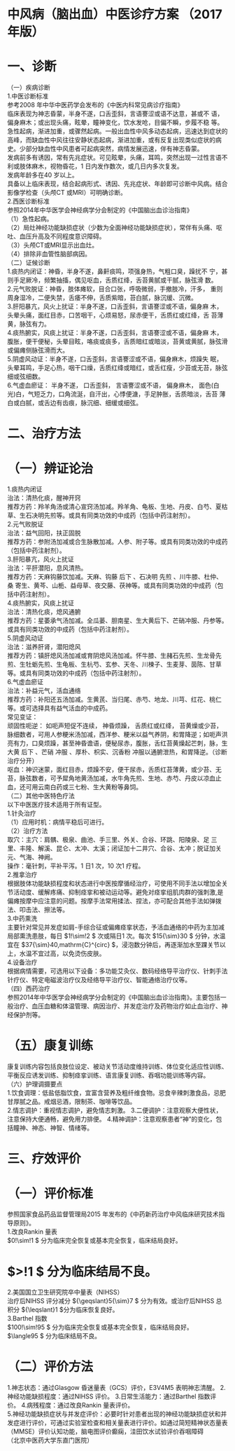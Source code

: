 # 中风病（脑出血）中医诊疗方案 （2017 年版）  
# 一、诊断  
（一）疾病诊断  
1.中医诊断标准  
参考2008 年中华中医药学会发布的《中医内科常见病诊疗指南》  
临床表现为神志昏蒙，半身不遂，口舌歪斜，言语謇涩或语不达意，甚或不 语，偏身麻木；或出现头痛，眩晕，瞳神变化，饮水发呛，目偏不瞬，步履不稳 等。  
急性起病，渐进加重，或骤然起病。一般出血性中风多动态起病，迅速达到症状的高峰，而缺血性中风往往安静状态起病，渐进加重，或有反复出现类似症状的病史。少部分缺血性中风患者可起病突然，病情发展迅速，伴有神志昏蒙。  
发病前多有诱因，常有先兆症状。可见眩晕，头痛，耳鸣，突然出现一过性言语不利或肢体麻木，视物昏花，1 日内发作数次，或几日内多次复发。  
发病年龄多在40 岁以上。  
具备以上临床表现，结合起病形式、诱因、先兆症状、年龄即可诊断中风病。结合影像学检查（头颅CT 或MRI）可明确诊断。  
2.西医诊断标准  
参照2014年中华医学会神经病学分会制定的《中国脑出血诊治指南》  
（1）急性起病。  
（2）局灶神经功能缺损症状（少数为全面神经功能缺损症状），常伴有头痛、呕吐、血压升高及不同程度意识障碍。  
（3）头颅CT或MRI显示出血灶。  
（4）排除非血管性脑部病因。  
（二）证候诊断  
1.痰热内闭证：神昏，半身不遂，鼻鼾痰鸣，项强身热，气粗口臭，躁扰不 宁，甚则手足厥冷，频繁抽搐，偶见呕血，舌质红绛，舌苔黄腻或干腻，脉弦滑 数。  
2.元气败脱证：神昏，肢体瘫软，目合口张，呼吸微弱，手撤肢冷，汗多， 重则周身湿冷，二便失禁，舌痿不伸，舌质紫暗，苔白腻，脉沉缓、沉微。  
3.肝阳暴亢，风火上扰证：半身不遂，口舌歪斜，言语謇涩或不语，偏身麻 木，头晕头痛，面红目赤，口苦咽干，心烦易怒，尿赤便干，舌质红或红绛，舌 苔薄黄，脉弦有力。  
4.痰热腑实，风痰上扰证：半身不遂，口舌歪斜，言语謇涩或不语，偏身麻 木，腹胀，便干便秘，头晕目眩，咯痰或痰多，舌质暗红或暗淡，苔黄或黄腻，脉弦滑或偏瘫侧脉弦滑而大。  
5.阴虚风动证：半身不遂，口舌歪斜，言语謇涩或不语，偏身麻木，烦躁失 眠，头晕耳鸣，手足心热，咽干口燥，舌质红绛或暗红，或舌红瘦，少苔或无苔，脉弦细或弦细数。  
6.气虚血瘀证： 半身不遂， 口舌歪斜， 言语謇涩或不语， 偏身麻木， 面色(白 光)白，气短乏力，口角流涎，自汗出，心悸便溏，手足肿胀，舌质暗淡，舌苔 薄白或白腻，或舌边有齿痕，脉沉细、细缓或细弦。  
# 二、治疗方法  
# （一）辨证论治  
1.痰热内闭证  
治法：清热化痰，醒神开窍  
推荐方药：羚羊角汤或清心宣窍汤加减。羚羊角、龟板、生地、丹皮、白芍、夏枯草、生石决明先煎等。或具有同类功效的中成药（包括中药注射剂）。  
2.元气败脱证  
治法：益气回阳，扶正固脱  
推荐方药：参附汤加减或合生脉散加减。人参、附子等。或具有同类功效的中成药（包括中药注射剂）。  
3.肝阳暴亢，风火上扰证  
治法：平肝潜阳，息风清热。  
推荐方药：天麻钩藤饮加减。天麻、钩藤 后下 、石决明 先煎 、川牛膝、杜仲、桑 寄生、黄芩、山栀、益母草、夜交藤、茯神等。或具有同类功效的中成药（包括中药注射剂）。  
4.痰热腑实，风痰上扰证  
治法：清热化痰，熄风通腑  
推荐方药：星萎承气汤加减。全瓜蒌、胆南星、生大黄后下、芒硝冲服、丹参等。或具有同类功效的中成药（包括中药注射剂）。  
5.阴虚风动证  
治法：滋养肝肾，潜阳熄风  
推荐方药：镇肝熄风汤加减或育阴熄风汤加减。怀牛膝、生赭石先煎、生龙骨先煎、生牡蛎先煎、生龟板、生杭芍、玄参、天冬、川楝子、生麦芽、茵陈、甘草等。或具有同类功效的中成药（包括中药注射剂）。  
6.气虚血瘀证  
治法：补益元气，活血通络  
推荐方药：补阳还五汤加减。生黄芪、当归尾、赤芍、地龙、川芎、红花、桃仁等。或可选择具有益气活血的中成药。  
常见变证：  
顽固性呃逆： 如呃声短促不连续， 神昏烦躁， 舌质红或红绛， 苔黄燥或少苔， 脉细数者，可用人参粳米汤加减，西洋参、粳米以益气养阴，和胃降逆；如呃声洪亮有力，口臭烦躁，甚至神昏谵语，便秘尿赤，腹胀，舌红苔黄燥起芒刺，脉，生大黄 后下 、芒硝 冲服 、厚朴、枳实、沉香粉 冲服以通腑泄热，和胃降逆。（诊断治疗分开）  
呕血：神识迷蒙，面红目赤，烦躁不安，便干尿赤，舌质红苔薄黄，或少苔、无苔，脉弦数者，可予犀角地黄汤加减，水牛角先煎、生地、赤芍、丹皮以凉血止血，还可用云南白药或三七粉、生大黄粉等鼻饲。  
（二）其他中医特色疗法  
以下中医医疗技术适用于所有证型。  
1.针灸治疗  
（1）应用时机：病情平稳后可进行。  
（2）治疗方法  
取穴：主穴：肩髃、极泉、曲池、手三里、外关、合谷、环跳、阳陵泉、足 三里、丰隆、解溪、昆仑、太冲、太溪；闭证加十二井穴、合谷、太冲；脱证加关元、气海、神阙。  
操作：毫针刺，平补平泻。1 日1 次，10 次1 疗程。  
2.推拿治疗  
根据肢体功能缺损程度和状态进行中医按摩循经治疗，可使用不同手法以增加全关节活动度、缓解疼痛、抑制痉挛和被动运动等。避免对痉挛组肌肉群的强刺激,是偏瘫按摩中应注意的问题。按摩手法常用揉法、捏法，亦可配合其他手法如弹拨法、叩击法、擦法等。  
3.中药熏洗  
主要针对常见并发症如肩-手综合征或偏瘫痉挛状态，予活血通络的中药为主加减局部熏洗患肢，每日 $1\!\sim\!2 $ 次或隔日1 次。每次 $15{\sim}30 $ 分钟，水温宜在 $37{\sim}40\,mathrm{C}^{circ} $，浸泡数分钟后，再逐渐加水至踝关节以上，水温不宜过高，以免烫伤皮肤。  
4.设备治疗  
根据病情需要，可选用以下设备：多功能艾灸仪、数码经络导平治疗仪、针刺手法针疗仪、特定电磁波治疗仪及经络导平治疗仪、智能通络治疗仪等。  
（四）西药治疗  
参照2014年中华医学会神经病学分会制定的《中国脑出血诊治指南》。主要包括一般治疗、血压血糖和体温管理、病因治疗、并发症治疗及药物治疗如止血治疗、神经保护剂等。  
# （五）康复训练  
康复训练内容包括良肢位设定、被动关节活动度维持训练、体位变化适应性训练、平衡反应诱发训练、抑制痉挛训练、语言康复训练、吞咽功能训练等内容。  
（六）护理调摄要点  
1.饮食调理：低盐低脂饮食，宜富含营养及粗纤维食物。忌食辛辣刺激食品，忌肥甘厚腻之品。戒烟忌酒，限制茶、咖啡等饮品。  
2.情志调护：重视情志调护，避免情志刺激。 3.二便调护：注意观察大便性状，注意保持大便通畅，避免用力排便。 4.精神调护：注意观察患者“神”的变化，包括瞳神、神态、神智、情绪等。  
# 三、疗效评价  
# （一）评价标准  
参照国家食品药品监督管理局2015 年发布的《中药新药治疗中风临床研究技术指导原则》。  
1.改良Rankin 量表  
$0\!\sim\!1 $ 分为临床完全恢复或基本完全恢复，临床结局良好。  
# $>\!1 $ 分为临床结局不良。  
2.美国国立卫生研究院卒中量表（NIHSS）  
治疗后NIHSS 评分减分 ${\geqslant}5{\sim}7 $ 分为有效。或治疗后NIHSS 总积分 ${\leqslant}1 $分为临床恢复良好。  
3.Barthel 指数  
$100\!\sim\!95 $ 分为临床完全恢复或基本完全恢复，临床结局良好。  
$\langle95 $ 分为临床结局不良。  
# （二）评价方法  
1.神志状态：通过Glasgow 昏迷量表（GCS）评价，E3V4M5 表明神志清醒。 2.神经功能缺损程度：通过NIHSS 评价。 3.日常生活能力：通过Barthel 指数评价。 4.病残程度：通过改良Rankin 量表评价。  
5.神经功能缺损症状与并发症评价：必要时针对患者出现的神经功能缺损症状和并发症进行评价，可通过实验室检查和相关量表进行评价。如通过简短精神状态量表（MMSE）评价认知功能，脑电图评价癫痫，洼田饮水试验评价吞咽障碍  
（北京中医药大学东直门医院）  
